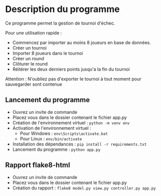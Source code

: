 # Description du programme
Ce programme permet la gestion de tournoi d'échec.  

Pour une utilisation rapide :  
* Commencez par importer au moins 8 joueurs en base de données.
* Créer un tournoi
* Importer 8 joueurs dans le tournoi
* Créer un round
* Clôturer le round
* Réitérer les deux derniers points jusqu'a la fin du tournoi

Attention : N'oubliez pas d'exporter le tournoi à tout moment pour sauvegarder sont contenue

## Lancement du programme

* Ouvrez un invite de commande
* Placez vous dans le dossier contenant le fichier app.py
* Création de l'environnement virtuel : ```python -m venv env```
* Activation de l'environnement virtuel :
    * Pour Windows : ```env\Scripts\activate.bat```
    * Pour Linux   : ```env/bin/activate```
* Installation des dépendances : ```pip install -r requirements.txt```
* Lancement du programme : ```python app.py```

## Rapport flake8-html

* Ouvrez un invite de commande
* Placez vous dans le dossier contenant le fichier app.py
* Création du rapport : ```flake8 model.py view.py controller.py app.py```